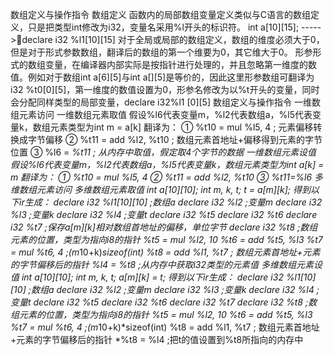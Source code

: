 数组定义与操作指令
	数组定义
		函数内的局部数组变量定义类似与C语言的数组定义，只是把类型int修改为i32，变量名采用%l开头的标识符。
		int a[10][15]; ----->declare i32 %l1[10][15]
		对于全局或局部的数组定义，数组的维度必须大于0，但是对于形式参数数组，翻译后的数组的第一个维要为0，其它维大于0。
		形参形式的数组变量，在编译器内部实际是按指针进行处理的，并且忽略第一维度的数值。例如对于数组int a[6][5]与int a[][5]是等价的，因此这里形参数组可翻译为i32 %t0[0][5]，第一维度的数值设置为0，形参名修改为以%t开头的变量，同时会分配同样类型的局部变量，declare i32%l1 [0][5]
		数组定义与操作指令
	一维数组元素访问
		一维数组元素取值
		假设%l6代表变量m，%l2代表数组a，%l5代表变量k，数组元素类型为int
		m = a[k] 翻译为：
		① %t10 = mul %l5, 4 ; 元素偏移转换成字节偏移
		② %t11 = add %l2, %t10 ; 数组元素首地址+偏移得到元素的字节位置
		③ %l6 = *%t11 ; 从内存中取值，假定取4个字节的数据
	一维数组元素设值
		假设%l6代表变量m，%l2代表数组a，%l5代表变量k，数组元素类型为int
		a[k] = m 翻译为：
		① %t10 = mul %l5, 4
		② %t11 = add %l2, %t10
		③ *%t11=%l6
	多维数组元素访问
		多维数组元素取值
		int a[10][10];
		int m, k, t;
		t = a[m][k];
		得到以下ir生成：
		declare i32 %l1[10][10] ;数组a
		declare i32 %l2 ;变量m
		declare i32 %l3 ;变量k
		declare i32 %l4 ;变量t
		declare i32 %t5
		declare i32 %t6
		declare i32 %t7 ;保存a[m][k]相对数组首地址的偏移，单位字节
		declare i32* %t8 ;数组元素的位置，类型为指向i8的指针
		%t5 = mul %l2, 10
		%t6 = add %t5, %l3
		%t7 = mul %t6, 4 ;(m*10+k)*sizeof(int)
		%t8 = add %l1, %t7 ; 数组元素首地址+元素的字节偏移后的指针
		%l4 = *%t8 ;从内存中获取i32类型的元素值
		多维数组元素设值
		int a[10][10];
		int m, k, t;
		a[m][k] = t;
		得到以下ir生成：
		declare i32 %l1[10][10] ;数组a
		declare i32 %l2 ;变量m
		declare i32 %l3 ;变量k
		declare i32 %l4 ;变量t
		declare i32 %t5
		declare i32 %t6
		declare i32 %t7
		declare i32* %t8 ;数组元素的位置，类型为指向i8的指针
		%t5 = mul %l2, 10
		%t6 = add %t5, %l3
		%t7 = mul %t6, 4 ;(m*10+k)*sizeof(int)
		%t8 = add %l1, %t7 ; 数组元素首地址+元素的字节偏移后的指针
		*%t8 = %l4 ;把t的值设置到%t8所指向的内存中
